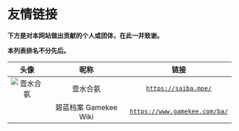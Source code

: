 # 友情链接

**下方是对本网站做出贡献的个人或团体，在此一并致谢。**

**本列表排名不分先后。**

| 头像 | 昵称 | 链接 |
| :-: | :-: | :-: |
| ![壹水合氨](https://i1.hdslb.com/bfs/face/ecb6a75e1ed3788ac46a8eb050359be11adc5a10.jpg) | 壹水合氨 | [`https://saiba.moe/`](https://saiba.moe/) |
|  | 碧蓝档案 Gamekee Wiki | [`https://www.gamekee.com/ba/`](https://www.gamekee.com/ba/) |